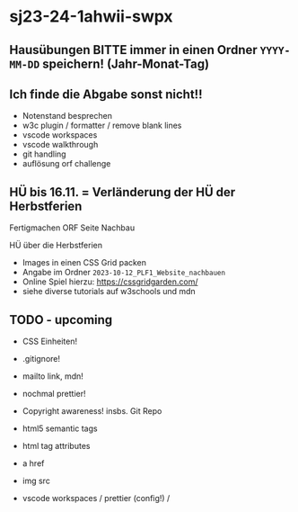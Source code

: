 # sj23-24-1ahwii-swpx

## Hausübungen BITTE immer in einen Ordner `YYYY-MM-DD` speichern! (Jahr-Monat-Tag)

## Ich finde die Abgabe sonst nicht!!

-   Notenstand besprechen
-   w3c plugin / formatter / remove blank lines
-   vscode workspaces
-   vscode walkthrough
-   git handling
-   auflösung orf challenge

## HÜ bis 16.11. = Verländerung der HÜ der Herbstferien

Fertigmachen ORF Seite Nachbau

HÜ über die Herbstferien

-   Images in einen CSS Grid packen
-   Angabe im Ordner `2023-10-12_PLF1_Website_nachbauen`
-   Online Spiel hierzu: <https://cssgridgarden.com/>
-   siehe diverse tutorials auf w3schools und mdn

## TODO - upcoming

-   CSS Einheiten!
-   .gitignore!

-   mailto link, mdn!
-   nochmal prettier!
-   Copyright awareness! insbs. Git Repo
-   html5 semantic tags
-   html tag attributes
-   a href
-   img src
-   vscode workspaces / prettier (config!) /
